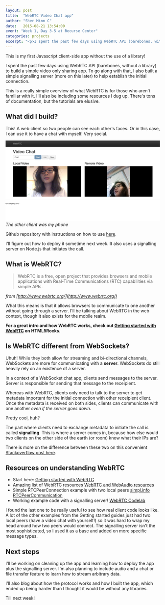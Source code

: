 ```yaml
---
layout: post
title:  "WebRTC Video Chat app"
author: "Sher Minn C"
date:   2015-08-21 13:54:00
event: "Week 1, Day 3-5 at Recurse Center"
categories: projects
excerpt: "<p>I spent the past few days using WebRTC API (barebones, without a library) to build a simple video only sharing app. To go along with that, I also built a simple signalling server (more on this later) to help establish the initial connection.</p>"
---
```


This is my first Javascript client-side app without the use of a library!

I spent the past few days using WebRTC API (barebones, without a library) to build a simple video only sharing app. To go along with that, I also built a simple signalling server (more on this later) to help establish the initial connection.

This is a really simple overview of what WebRTC is for those who aren't familiar with it. I'll also be including some resources I dug up. There's tons of documentation, but the tutorials are elusive.

## What did I build?

This! A web client so two people can see each other's faces. Or in this case, I can use it to have a chat with myself. Very social.

![video chat app](/assets/images/webrtc/chat-desktop.png)
_The other client was my phone_

Github repository with instructions on how to use [here](https://github.com/piratefsh/webrtc-video-chat).

I'll figure out how to deploy it sometime next week. It also uses a signalling server on Node.js that initiates the call.

## What is WebRTC?

<blockquote>WebRTC is a free, open project that provides browsers and mobile applications with Real-Time Communications (RTC) capabilities via simple APIs.</blockquote>

_from [http://www.webrtc.org/](http://www.webrtc.org/)_

What this means is that it allows browsers to communicate to one another without going through a server. I'll be talking about WebRTC in the web context, though it also exists for the mobile realm.

__For a great intro and how WebRTC works, check out [Getting started with WebRTC](http://www.html5rocks.com/en/tutorials/webrtc/basics/) on HTML5Rocks.__

## Is WebRTC different from WebSockets?

Uhuh! While they both allow for streaming and bi-directional channels, WebSockets are more for communicating with a __server__. WebSockets do still heavily rely on an existence of a server. 

In a context of a WebSocket chat app, clients send messages to the server. Server is responsible for sending that message to the receipient.

Whereas with WebRTC, clients only need to talk to the server to get metadata important for the initial connection with other receipient client. Once the metadata is received on both sides, clients can communicate with one another _even if the server goes down_. 

Pretty cool, huh?

The part where clients need to exchange metadata to initiate the call is called __signalling__. This is where a server comes in, because how else would two clients on the other side of the earth (or room) know what their IPs are?


There is more on the difference between these two on this convenient [Stackoverflow post here](http://stackoverflow.com/questions/18799364/webrtc-vs-websockets-if-webrtc-can-do-video-audio-and-data-why-do-i-need-web).

## Resources on understanding WebRTC

* Start here: [Getting started with WebRTC](http://www.html5rocks.com/en/tutorials/webrtc/basics/)
* Amazing list of WebRTC resources [WebRTC and WebAudio resources](https://docs.google.com/document/d/1idl_NYQhllFEFqkGQOLv8KBK8M3EVzyvxnKkHl4SuM8/edit#)
* Simple RTCPeerConnection example with two local peers [simpl.info RTCPeerCommunication](http://www.simpl.info/rtcpeerconnection/)
* Working example code with a signalling server! [WebRTC Codelab](https://bitbucket.org/webrtc/codelab)

I found the last one to be really useful to see how real client code looks like. A lot of the other examples from the Getting started guides just had two local peers (have a video chat with yourself!) so it was hard to wrap my head around how two peers would connect. The signalling server isn't the most sophisticated, so I used it as a base and added on more specific message types. 

## Next steps

I'll be working on cleaning up the app and learning how to deploy the app plus the signalling server. I'm also planning to include audio and a chat or file transfer feature to learn how to stream arbitrary data. 

I'll also blog about how the protocol works and how I built the app, which ended up being harder than I thought it would be without any libraries.

Till next week!




